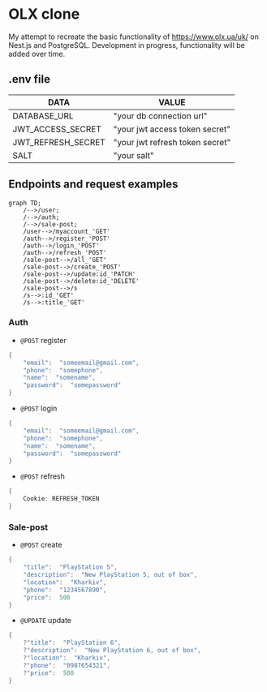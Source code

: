   

# OLX clone 
My attempt to recreate the basic functionality of https://www.olx.ua/uk/ on Nest.js and PostgreSQL.
Development in progress,  functionality will be added over time.

## .env file
|DATA| VALUE |
|--|--|
| DATABASE_URL | "your db connection url" |
| JWT_ACCESS_SECRET | "your jwt access token secret" |
| JWT_REFRESH_SECRET| "your jwt refresh token secret" |
| SALT | "your salt" |

## Endpoints and request examples
```mermaid
graph TD;
    /-->/user;
    /-->/auth;
    /-->/sale-post;
    /user-->/myaccount_'GET'
    /auth-->/register_'POST'
    /auth-->/login_'POST'
    /auth-->/refresh_'POST'
    /sale-post-->/all_'GET'
    /sale-post-->/create_'POST' 
    /sale-post-->/update:id_'PATCH'
    /sale-post-->/delete:id_'DELETE'
    /sale-post-->/s
    /s-->:id_'GET'
    /s-->:title_'GET'
```
### Auth
 - `@POST`  register
```go
{ 
	"email":  "someemail@gmail.com",
	"phone":  "somephone",
	"name":  "somename",
	"password":  "somepassword"
}
```
 - `@POST`  login
```go
{ 
	"email":  "someemail@gmail.com",
	"phone":  "somephone",
	"name":  "somename",
	"password":  "somepassword"
}
```
 - `@POST`  refresh
```go
{ 
	Cookie: REFRESH_TOKEN
}
```
 ### Sale-post
 - `@POST`  create
```go
{
	"title":  "PlayStation 5",
	"description":  "New PlayStation 5, out of box",
	"location":  "Kharkiv",
	"phone":  "1234567890",
	"price":  500
}
```
 - `@UPDATE`  update
```go
{
	?"title":  "PlayStation 6",
	?"description":  "New PlayStation 6, out of box",
	?"location":  "Kharkiv",
	?"phone":  "0987654321",
	?"price":  500
}
```
